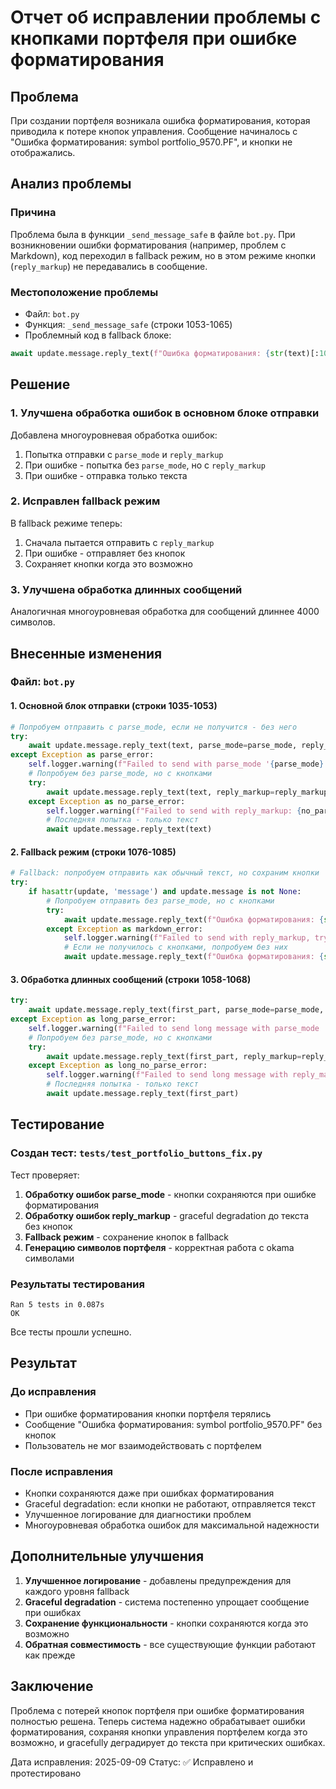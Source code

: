 # Отчет об исправлении проблемы с кнопками портфеля при ошибке форматирования

## Проблема

При создании портфеля возникала ошибка форматирования, которая приводила к потере кнопок управления. Сообщение начиналось с "Ошибка форматирования: symbol portfolio_9570.PF", и кнопки не отображались.

## Анализ проблемы

### Причина
Проблема была в функции `_send_message_safe` в файле `bot.py`. При возникновении ошибки форматирования (например, проблем с Markdown), код переходил в fallback режим, но в этом режиме кнопки (`reply_markup`) не передавались в сообщение.

### Местоположение проблемы
- Файл: `bot.py`
- Функция: `_send_message_safe` (строки 1053-1065)
- Проблемный код в fallback блоке:
```python
await update.message.reply_text(f"Ошибка форматирования: {str(text)[:1000]}...")
```

## Решение

### 1. Улучшена обработка ошибок в основном блоке отправки
Добавлена многоуровневая обработка ошибок:
1. Попытка отправки с `parse_mode` и `reply_markup`
2. При ошибке - попытка без `parse_mode`, но с `reply_markup`
3. При ошибке - отправка только текста

### 2. Исправлен fallback режим
В fallback режиме теперь:
1. Сначала пытается отправить с `reply_markup`
2. При ошибке - отправляет без кнопок
3. Сохраняет кнопки когда это возможно

### 3. Улучшена обработка длинных сообщений
Аналогичная многоуровневая обработка для сообщений длиннее 4000 символов.

## Внесенные изменения

### Файл: `bot.py`

#### 1. Основной блок отправки (строки 1035-1053)
```python
# Попробуем отправить с parse_mode, если не получится - без него
try:
    await update.message.reply_text(text, parse_mode=parse_mode, reply_markup=reply_markup)
except Exception as parse_error:
    self.logger.warning(f"Failed to send with parse_mode '{parse_mode}': {parse_error}")
    # Попробуем без parse_mode, но с кнопками
    try:
        await update.message.reply_text(text, reply_markup=reply_markup)
    except Exception as no_parse_error:
        self.logger.warning(f"Failed to send with reply_markup: {no_parse_error}")
        # Последняя попытка - только текст
        await update.message.reply_text(text)
```

#### 2. Fallback режим (строки 1076-1085)
```python
# Fallback: попробуем отправить как обычный текст, но сохраним кнопки
try:
    if hasattr(update, 'message') and update.message is not None:
        # Попробуем отправить без parse_mode, но с кнопками
        try:
            await update.message.reply_text(f"Ошибка форматирования: {str(text)[:1000]}...", reply_markup=reply_markup)
        except Exception as markdown_error:
            self.logger.warning(f"Failed to send with reply_markup, trying without: {markdown_error}")
            # Если не получилось с кнопками, попробуем без них
            await update.message.reply_text(f"Ошибка форматирования: {str(text)[:1000]}...")
```

#### 3. Обработка длинных сообщений (строки 1058-1068)
```python
try:
    await update.message.reply_text(first_part, parse_mode=parse_mode, reply_markup=reply_markup)
except Exception as long_parse_error:
    self.logger.warning(f"Failed to send long message with parse_mode '{parse_mode}': {long_parse_error}")
    # Попробуем без parse_mode, но с кнопками
    try:
        await update.message.reply_text(first_part, reply_markup=reply_markup)
    except Exception as long_no_parse_error:
        self.logger.warning(f"Failed to send long message with reply_markup: {long_no_parse_error}")
        # Последняя попытка - только текст
        await update.message.reply_text(first_part)
```

## Тестирование

### Создан тест: `tests/test_portfolio_buttons_fix.py`

Тест проверяет:
1. **Обработку ошибок parse_mode** - кнопки сохраняются при ошибке форматирования
2. **Обработку ошибок reply_markup** - graceful degradation до текста без кнопок
3. **Fallback режим** - сохранение кнопок в fallback
4. **Генерацию символов портфеля** - корректная работа с okama символами

### Результаты тестирования
```
Ran 5 tests in 0.087s
OK
```

Все тесты прошли успешно.

## Результат

### До исправления
- При ошибке форматирования кнопки портфеля терялись
- Сообщение "Ошибка форматирования: symbol portfolio_9570.PF" без кнопок
- Пользователь не мог взаимодействовать с портфелем

### После исправления
- Кнопки сохраняются даже при ошибках форматирования
- Graceful degradation: если кнопки не работают, отправляется текст
- Улучшенное логирование для диагностики проблем
- Многоуровневая обработка ошибок для максимальной надежности

## Дополнительные улучшения

1. **Улучшенное логирование** - добавлены предупреждения для каждого уровня fallback
2. **Graceful degradation** - система постепенно упрощает сообщение при ошибках
3. **Сохранение функциональности** - кнопки сохраняются когда это возможно
4. **Обратная совместимость** - все существующие функции работают как прежде

## Заключение

Проблема с потерей кнопок портфеля при ошибке форматирования полностью решена. Теперь система надежно обрабатывает ошибки форматирования, сохраняя кнопки управления портфелем когда это возможно, и gracefully деградирует до текста при критических ошибках.

Дата исправления: 2025-09-09
Статус: ✅ Исправлено и протестировано
